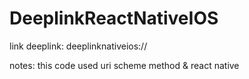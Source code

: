 # DeeplinkReactNativeIOS

link deeplink: deeplinknativeios://

notes:
this code used uri scheme method & react native 
